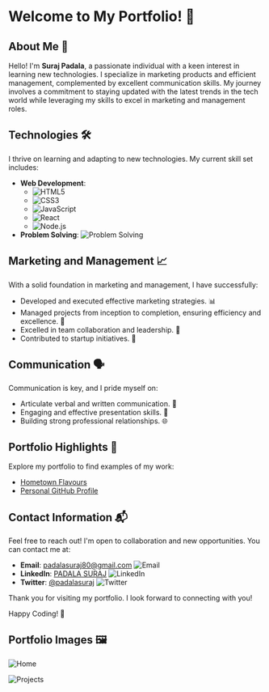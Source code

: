 # Welcome to My Portfolio! 🎉

## About Me 👋

Hello! I'm **Suraj Padala**, a passionate individual with a keen interest in learning new technologies. I specialize in marketing products and efficient management, complemented by excellent communication skills. My journey involves a commitment to staying updated with the latest trends in the tech world while leveraging my skills to excel in marketing and management roles.

## Technologies 🛠️

I thrive on learning and adapting to new technologies. My current skill set includes:

- **Web Development**:
  - ![HTML5](https://img.shields.io/badge/HTML5-E34F26?style=flat&logo=html5&logoColor=white)
  - ![CSS3](https://img.shields.io/badge/CSS3-1572B6?style=flat&logo=css3&logoColor=white)
  - ![JavaScript](https://img.shields.io/badge/JavaScript-F7DF1E?style=flat&logo=javascript&logoColor=black)
  - ![React](https://img.shields.io/badge/React-61DAFB?style=flat&logo=react&logoColor=black)
  - ![Node.js](https://img.shields.io/badge/Node.js-339933?style=flat&logo=node.js&logoColor=white)
- **Problem Solving**: ![Problem Solving](https://img.shields.io/badge/Problem_Solving-009688?style=flat&logo=problem-solving&logoColor=white)

## Marketing and Management 📈

With a solid foundation in marketing and management, I have successfully:

- Developed and executed effective marketing strategies. 📊
- Managed projects from inception to completion, ensuring efficiency and excellence. 📅
- Excelled in team collaboration and leadership. 🤝
- Contributed to startup initiatives. 🚀

## Communication 🗣️

Communication is key, and I pride myself on:

- Articulate verbal and written communication. 📝
- Engaging and effective presentation skills. 📣
- Building strong professional relationships. 🌐

## Portfolio Highlights 🌟

Explore my portfolio to find examples of my work:

- [Hometown Flavours](https://github.com/padalasuraj/Hometown_flavours)    
- [Personal GitHub Profile](https://github.com/padalasuraj/padalasuraj)   

## Contact Information 📬

Feel free to reach out! I'm open to collaboration and new opportunities. You can contact me at:

- **Email**: [padalasuraj80@gmail.com](mailto:padalasuraj80@gmail.com) ![Email](https://img.shields.io/badge/Email-padalasuraj80@gmail.com-blue)
- **LinkedIn**: [PADALA SURAJ](https://www.linkedin.com/in/padala-suraj-b159b0234/) ![LinkedIn](https://img.shields.io/badge/LinkedIn-Padala_Suraj-blue)
- **Twitter**: [@padalasuraj](https://twitter.com/padalasuraj) ![Twitter](https://img.shields.io/badge/Twitter-@padalasuraj-blue)

Thank you for visiting my portfolio. I look forward to connecting with you!

Happy Coding! 🚀

## Portfolio Images 🖼️

![Home](https://github.com/padalasuraj/Portfolio_website/assets/108484886/43ca9136-8daf-4878-9919-c157ebc2e247)

![Projects](https://github.com/padalasuraj/Portfolio_website/assets/108484886/2199a7ab-a824-48ed-8790-678462cd36d9)
